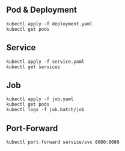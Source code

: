 ## Pod & Deployment
    kubectl apply -f deployment.yaml
    kubectl get pods

## Service
    kubectl apply -f service.yaml
    kubectl get services

## Job
    kubectl apply -f job.yaml
    kubectl get pods    
    kubectl logs -f job.batch/job

## Port-Forward
    kubectl port-forward service/svc 8080:8080